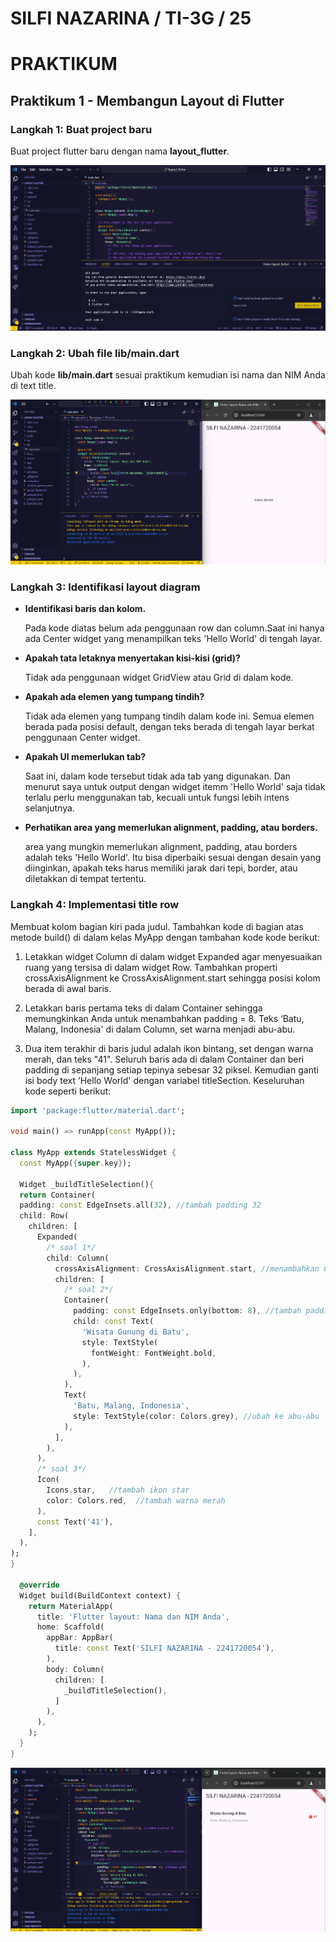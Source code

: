 # **SILFI NAZARINA / TI-3G / 25**

# **PRAKTIKUM**

## **Praktikum 1 - Membangun Layout di Flutter**

### **Langkah 1: Buat project baru**

Buat project flutter baru dengan nama **layout_flutter**.

<img src="img/01.png">

### **Langkah 2: Ubah file lib/main.dart**

Ubah kode **lib/main.dart** sesuai praktikum kemudian isi nama dan NIM Anda di text title.

<img src="img/02.png">

### **Langkah 3: Identifikasi layout diagram**

- **Identifikasi baris dan kolom.**

    Pada kode diatas belum ada penggunaan row dan column.Saat ini hanya ada Center widget yang menampilkan teks 'Hello World' di tengah layar.

- **Apakah tata letaknya menyertakan kisi-kisi (grid)?**

    Tidak ada penggunaan widget GridView atau Grid di dalam kode.

- **Apakah ada elemen yang tumpang tindih?**

    Tidak ada elemen yang tumpang tindih dalam kode ini. 
    Semua elemen berada pada posisi default, dengan teks berada di tengah layar berkat penggunaan Center widget.

- **Apakah UI memerlukan tab?**

    Saat ini, dalam kode tersebut tidak ada tab yang digunakan. Dan menurut saya untuk output dengan widget itemm 'Hello World' saja 
    tidak terlalu perlu menggunakan tab, kecuali untuk fungsi lebih intens selanjutnya.

- **Perhatikan area yang memerlukan alignment, padding, atau borders.**

    area yang mungkin memerlukan alignment, padding, atau borders adalah teks 'Hello World'. Itu bisa diperbaiki sesuai dengan desain yang diinginkan, 
    apakah teks harus memiliki jarak dari tepi, border, atau diletakkan di tempat tertentu.

### **Langkah 4: Implementasi title row**

Membuat kolom bagian kiri pada judul. Tambahkan kode di bagian atas metode build() di dalam kelas MyApp dengan tambahan kode kode berikut:

1. Letakkan widget Column di dalam widget Expanded agar menyesuaikan ruang yang tersisa di dalam widget Row. Tambahkan properti crossAxisAlignment ke CrossAxisAlignment.start sehingga posisi kolom berada di awal baris.

2. Letakkan baris pertama teks di dalam Container sehingga memungkinkan Anda untuk menambahkan padding = 8. Teks ‘Batu, Malang, Indonesia' di dalam Column, set warna menjadi abu-abu.

3. Dua item terakhir di baris judul adalah ikon bintang, set dengan warna merah, dan teks "41". Seluruh baris ada di dalam Container dan beri padding di sepanjang setiap tepinya sebesar 32 piksel. Kemudian ganti isi body text ‘Hello World' dengan variabel titleSection. Keseluruhan kode seperti berikut:

```dart
import 'package:flutter/material.dart';

void main() => runApp(const MyApp());

class MyApp extends StatelessWidget {
  const MyApp({super.key});

  Widget _buildTitleSelection(){ 
  return Container(
  padding: const EdgeInsets.all(32), //tambah padding 32
  child: Row(
    children: [
      Expanded(
        /* soal 1*/
        child: Column(
          crossAxisAlignment: CrossAxisAlignment.start, //menambahkan CrossAxisAlignment.start
          children: [
            /* soal 2*/
            Container(
              padding: const EdgeInsets.only(bottom: 8), //tambah padding 8
              child: const Text(
                'Wisata Gunung di Batu',
                style: TextStyle(
                  fontWeight: FontWeight.bold,
                ),
              ),
            ),
            Text(
              'Batu, Malang, Indonesia',
              style: TextStyle(color: Colors.grey), //ubah ke abu-abu
            ),
          ],
        ),
      ),
      /* soal 3*/
      Icon(
        Icons.star,   //tambah ikon star
        color: Colors.red,  //tambah warna merah
      ),
      const Text('41'),
    ],
  ),
);
}

  @override
  Widget build(BuildContext context) {
    return MaterialApp(
      title: 'Flutter layout: Nama dan NIM Anda',
      home: Scaffold(
        appBar: AppBar(
          title: const Text('SILFI NAZARINA - 2241720054'),
        ),
        body: Column(
          children: [
            _buildTitleSelection(),
          ]
        ),
      ),
    );
  }
}
```
<img src="img/03.png">



